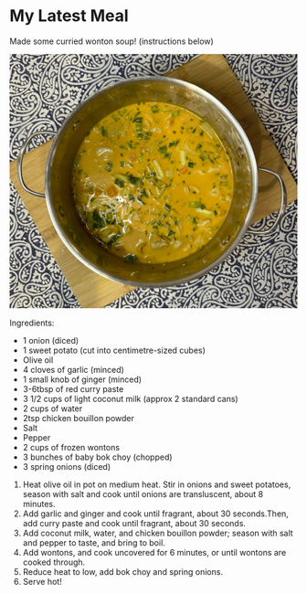 # My Latest Meal

Made some curried wonton soup! (instructions below)

![Wonton Soup](./media/soup.jpg "Wonton Soup")

Ingredients:
- 1 onion (diced)
- 1 sweet potato (cut into centimetre-sized cubes)
- Olive oil
- 4 cloves of garlic (minced)
- 1 small knob of ginger (minced)
- 3-6tbsp of red curry paste
- 3 1/2 cups of light coconut milk (approx 2 standard cans)
- 2 cups of water
- 2tsp chicken bouillon powder
- Salt
- Pepper
- 2 cups of frozen wontons
- 3 bunches of baby bok choy (chopped)
- 3 spring onions (diced)

1. Heat olive oil in pot on medium heat. Stir in onions and sweet potatoes, season with salt and cook until onions are transluscent, about 8 minutes.
2. Add garlic and ginger and cook until fragrant, about 30 seconds.Then, add curry paste and cook until fragrant, about 30 seconds.
3. Add coconut milk, water, and chicken bouillon powder; season with salt and pepper to taste, and bring to boil.
4. Add wontons, and cook uncovered for 6 minutes, or until wontons are cooked through.
5. Reduce heat to low, add bok choy and spring onions.
6. Serve hot!
